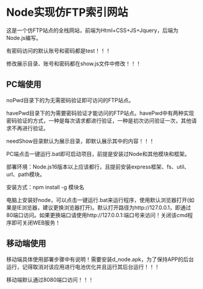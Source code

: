 # Node实现仿FTP索引网站

这是一个仿FTP站点的全栈网站，前端为Html+CSS+JS+Jquery，后端为Node.js编写。

有密码访问的默认账号和密码都是test！！！

修改展示目录、账号和密码都在show.js文件中修改！！！

## PC端使用

noPwd目录下的为无需密码验证即可访问的FTP站点。

havePwd目录下的为需要密码验证才能访问的FTP站点。havePwd中有两种实现密码验证的方式，一种是每次请求都进行验证，一种是初次访问验证一次，其他请求不再进行验证。

needShow目录默认为展示目录，即默认展示其中的内容！！！

PC端点击一键运行.bat即可启动项目，前提是安装过Node和其他模块和框架。

部署环境：Node.js16版本以上应该都行，且提前安装express框架、fs、util、url、path模块。

安装方式：npm install -g 模块名

电脑上安装好node，可以点击一键运行.bat来运行程序，使用默认浏览器打开(如果是IE浏览器，建议更换浏览器打开)。默认打开路径为http://127.0.0.1，即通过80端口访问。如果更换端口请使用http://127.0.0.1:端口号来访问！关闭该cmd程序即可关闭WEB服务！

## 移动端使用

移动端具体使用部署步骤中有说明！需要安装d_node.apk，为了保持APP的后台运行，记得取消对该应用进行电池优化并且运行其后台运行！！！

移动端默认通过8080端口访问！！！